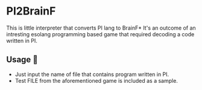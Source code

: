 # PI2BrainF
This is little interpreter that converts PI lang to BrainF*
It's an outcome of an intresting esolang programming based game that required decoding a code written in PI.
## Usage :runner:
* Just input the name of file that contains program written in PI.
* Test FILE from the aforementioned game is included as a sample.
